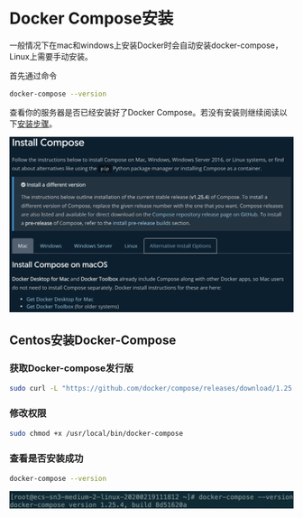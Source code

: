 # Docker Compose安装

一般情况下在mac和windows上安装Docker时会自动安装docker-compose，Linux上需要手动安装。

首先通过命令

```bash
docker-compose --version
```

查看你的服务器是否已经安装好了Docker Compose。若没有安装则继续阅读以下[安装步骤](https://docs.docker.com/compose/install/)。

![](../.gitbook/assets/docker-compose-install.png)

## Centos安装Docker-Compose

### 获取Docker-compose发行版

```bash
sudo curl -L "https://github.com/docker/compose/releases/download/1.25.4/docker-compose-$(uname -s)-$(uname -m)" -o /usr/local/bin/docker-compose
```

### 修改权限

```bash
sudo chmod +x /usr/local/bin/docker-compose
```

### 查看是否安装成功

```bash
docker-compose --version
```

![](../.gitbook/assets/docker-compose-version.png)

